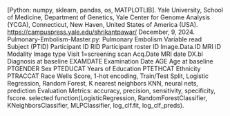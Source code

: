 [Python: numpy, sklearn, pandas, os, MATPLOTLIB].
Yale University, School of Medicine, Department of Genetics, Yale Center for Genome Analysis (YCGA), Connecticut,  New Haven, United States of America (USA).
https://campuspress.yale.edu/shrikantpawar/
December, 9, 2024.
Pulmonary-Embolism-Master.py: Pulmonary Embolism Variable read
Subject (PTID) Participant ID
RID Participant roster ID
Image.Data.ID MRI ID
Modality Image type
Visit 1=screening scan
Acq.Date MRI date
DX.bl Diagnosis at baseline
EXAMDATE Examination Date
AGE Age at baseline
PTGENDER Sex
PTEDUCAT Years of Education
PTETHCAT Ethnicity
PTRACCAT Race
Wells Score, 1-hot encoding, Train/Test Split, Logistic Regression, Random Forest, K nearest neighbors KNN, neural nets, prediction Evaluation Metrics: accuracy, precision, sensitivity, specificity, fscore.
selected function(LogisticRegression, RandomForestClassifier, KNeighborsClassifier, MLPClassifier, log_clf.fit, log_clf_preds).
